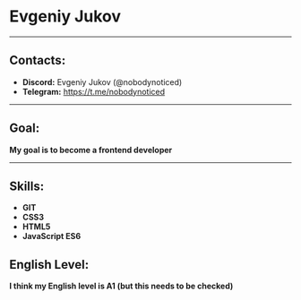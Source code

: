 # Evgeniy Jukov

---

## Contacts:

- **Discord:** Evgeniy Jukov (@nobodynoticed)
- **Telegram:** <https://t.me/nobodynoticed>

---

## Goal:

**My goal is to become a frontend developer**

---

## Skills:

- **GIT**
- **CSS3**
- **HTML5**
- **JavaScript ES6**

## English Level:

**I think my English level is A1 (but this needs to be checked)**